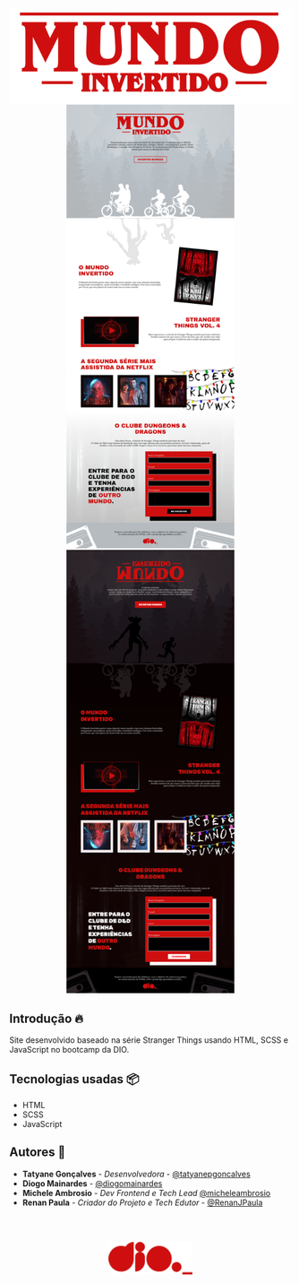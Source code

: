 <img src="./src/images/Logo.png" align="center">


<div align="center">
  <img src="./src/images/Preview-Mundo-Normal.png" alt="Mundo Normal" width="300px">
  <img src="./src/images/Preview-Mundo-Invertido.png" alt="Mundo Invertido" width="300px">
</div>

## Introdução 🔥
Site desenvolvido baseado na série Stranger Things usando HTML, SCSS e JavaScript no bootcamp da DIO. 

## Tecnologias usadas 📦
- HTML
- SCSS
- JavaScript

## Autores 👷

- **Tatyane Gonçalves** - *Desenvolvedora* - [@tatyanepgoncalves](https://github.com/tatyanepgoncalves)
- **Diogo Mainardes** - [@diogomainardes](https://github.com/diogomainardes)
- **Michele Ambrosio** - *Dev Frontend e Tech Lead* [@micheleambrosio](https://github.com/micheleambrosio)
- **Renan Paula** - *Criador do Projeto e Tech Edutor* - [@RenanJPaula](https://github.com/RenanJPaula)

<br><br>

<div align="center">
  <img src="./src/images/dio-logo.png" alt="logo da DIO" width="150px">
</div>
